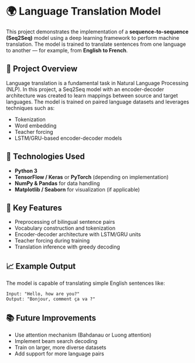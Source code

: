 # 🌍 Language Translation Model

This project demonstrates the implementation of a **sequence-to-sequence (Seq2Seq)** model using a deep learning framework to perform machine translation. The model is trained to translate sentences from one language to another — for example, from **English to French**.

## 🧠 Project Overview

Language translation is a fundamental task in Natural Language Processing (NLP). In this project, a Seq2Seq model with an encoder-decoder architecture was created to learn mappings between source and target languages. The model is trained on paired language datasets and leverages techniques such as:

- Tokenization
- Word embedding
- Teacher forcing
- LSTM/GRU-based encoder-decoder models


## 🔧 Technologies Used

- **Python 3**
- **TensorFlow / Keras** or **PyTorch** (depending on implementation)
- **NumPy & Pandas** for data handling
- **Matplotlib / Seaborn** for visualization (if applicable)

## 📌 Key Features

- Preprocessing of bilingual sentence pairs
- Vocabulary construction and tokenization
- Encoder-decoder architecture with LSTM/GRU units
- Teacher forcing during training
- Translation inference with greedy decoding

## 📈 Example Output

The model is capable of translating simple English sentences like:
```vbnet
Input: "Hello, how are you?"
Output: "Bonjour, comment ça va ?"
```

## 📚 Future Improvements

- Use attention mechanism (Bahdanau or Luong attention)
- Implement beam search decoding
- Train on larger, more diverse datasets
- Add support for more language pairs
